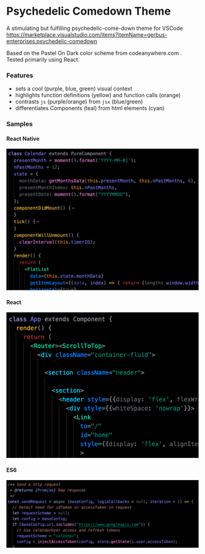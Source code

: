 # Psychedelic Comedown Theme
A stimulating but fulfilling psychedelic-come-down theme for VSCode
https://marketplace.visualstudio.com/items?itemName=gerbus-enterprises.psychedelic-comedown

Based on the Pastel On Dark color scheme from codeanywhere.com . Tested primarily using React.

### Features
* sets a cool (purple, blue, green) visual context
* highlights function definitions (yellow) and function calls (orange)
* contrasts `js` (purple/orange) from `jsx` (blue/green)
* differentiates Components (teal) from html elements (cyan)

### Samples
#### React Native
![React Native](sample_rn_component.png)

#### React
![React](sample_react_component.png)

#### ES6
![ES6](sample_arrow_fn.png)
